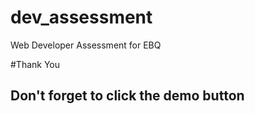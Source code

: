 # dev_assessment
Web Developer Assessment for EBQ


#Thank You

## Don't forget to click the demo button
